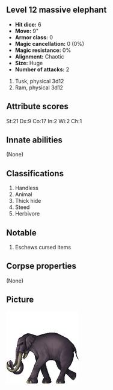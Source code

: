 ## Level 12 massive elephant
- **Hit dice:** 6
- **Move:** 9"
- **Armor class:** 0
- **Magic cancellation:** 0 (0%)
- **Magic resistance:** 0%
- **Alignment:** Chaotic
- **Size:** Huge
- **Number of attacks:** 2
1. Tusk, physical 3d12
2. Ram, physical 3d12
## Attribute scores
St:21 Dx:9 Co:17 In:2 Wi:2 Ch:1
## Innate abilities
(None)
## Classifications
1. Handless
2. Animal
3. Thick hide
4. Steed
5. Herbivore
## Notable
1. Eschews cursed items
## Corpse properties
(None)
## Picture
![Oliphant](https://github.com/hyvanmielenpelit/GnollHackTileSet/blob/main/Monsters/oliphant/oliphant.png)

